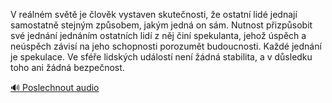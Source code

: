 
V reálném světě je člověk vystaven skutečnosti, že ostatní lidé jednají samostatně stejným způsobem, jakým jedná on sám. Nutnost přizpůsobit své jednání jednáním ostatních lidí z něj činí spekulanta, jehož úspěch a neúspěch závisí na jeho schopnosti porozumět budoucnosti. Každé jednání je spekulace. Ve sféře lidských událostí není žádná stabilita, a v důsledku toho ani žádná bezpečnost.

[🔊 Poslechnout audio](/data/7-paragraphs/audio/chapter_30/para_005-V-relnm-svt-je-lovk-vystaven-skutenosti-e.mp3)
